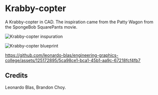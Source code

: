 # Krabby-copter
A Krabby-copter in CAD. The inspiration came from the Patty Wagon from the SpongeBob SquarePants movie.

![Krabby-copter inspuration](https://github.com/leonardo-blas/engineering-graphics-college/assets/125172895/a9f81d53-4601-475a-aca7-dd0b6e960257)

![Krabby-copter blueprint](https://github.com/leonardo-blas/krabby-copter/assets/125172895/66fcd0e9-583b-468c-b01a-0191af0f1889)

https://github.com/leonardo-blas/engineering-graphics-college/assets/125172895/5ca98ce1-bca1-45b1-aa9c-67218fcf4fb7

## Credits
Leonardo Blas, Brandon Choy.
